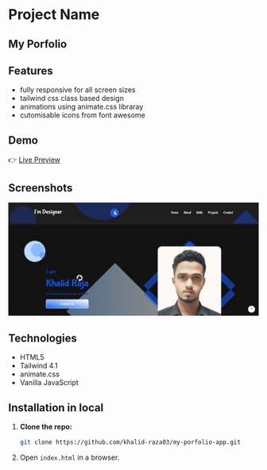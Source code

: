 # Project Name  

## My Porfolio 

## Features  
- fully responsive for all screen sizes
- tailwind css class based design
- animations using animate.css libraray
- cutomisable icons from font awesome

## Demo  
👉 [Live Preview](https://khalid-raza03.github.io/my-portfolio-app/)  

## Screenshots
![Project Screenshot](./images/my-porfolio.png)

## Technologies  
- HTML5 
- Tailwind 4.1
- animate.css
- Vanilla JavaScript  

## Installation in local 

1. __Clone the repo:__  

   ```bash
   git clone https://github.com/khalid-raza03/my-porfolio-app.git
   ```
2. Open `index.html` in a browser.  